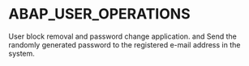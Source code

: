 # ABAP_USER_OPERATIONS
User block removal and password change application.
and
Send the randomly generated password to the registered e-mail address in the system.
